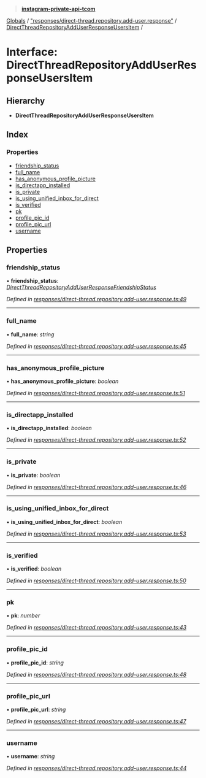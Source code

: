 > **[instagram-private-api-tcom](../README.md)**

[Globals](../README.md) / ["responses/direct-thread.repository.add-user.response"](../modules/_responses_direct_thread_repository_add_user_response_.md) / [DirectThreadRepositoryAddUserResponseUsersItem](_responses_direct_thread_repository_add_user_response_.directthreadrepositoryadduserresponseusersitem.md) /

# Interface: DirectThreadRepositoryAddUserResponseUsersItem

## Hierarchy

* **DirectThreadRepositoryAddUserResponseUsersItem**

## Index

### Properties

* [friendship_status](_responses_direct_thread_repository_add_user_response_.directthreadrepositoryadduserresponseusersitem.md#friendship_status)
* [full_name](_responses_direct_thread_repository_add_user_response_.directthreadrepositoryadduserresponseusersitem.md#full_name)
* [has_anonymous_profile_picture](_responses_direct_thread_repository_add_user_response_.directthreadrepositoryadduserresponseusersitem.md#has_anonymous_profile_picture)
* [is_directapp_installed](_responses_direct_thread_repository_add_user_response_.directthreadrepositoryadduserresponseusersitem.md#is_directapp_installed)
* [is_private](_responses_direct_thread_repository_add_user_response_.directthreadrepositoryadduserresponseusersitem.md#is_private)
* [is_using_unified_inbox_for_direct](_responses_direct_thread_repository_add_user_response_.directthreadrepositoryadduserresponseusersitem.md#is_using_unified_inbox_for_direct)
* [is_verified](_responses_direct_thread_repository_add_user_response_.directthreadrepositoryadduserresponseusersitem.md#is_verified)
* [pk](_responses_direct_thread_repository_add_user_response_.directthreadrepositoryadduserresponseusersitem.md#pk)
* [profile_pic_id](_responses_direct_thread_repository_add_user_response_.directthreadrepositoryadduserresponseusersitem.md#profile_pic_id)
* [profile_pic_url](_responses_direct_thread_repository_add_user_response_.directthreadrepositoryadduserresponseusersitem.md#profile_pic_url)
* [username](_responses_direct_thread_repository_add_user_response_.directthreadrepositoryadduserresponseusersitem.md#username)

## Properties

###  friendship_status

• **friendship_status**: *[DirectThreadRepositoryAddUserResponseFriendshipStatus](_responses_direct_thread_repository_add_user_response_.directthreadrepositoryadduserresponsefriendshipstatus.md)*

*Defined in [responses/direct-thread.repository.add-user.response.ts:49](https://github.com/cuonglnhust/instagram-private-api-tcom/blob/3e16058/src/responses/direct-thread.repository.add-user.response.ts#L49)*

___

###  full_name

• **full_name**: *string*

*Defined in [responses/direct-thread.repository.add-user.response.ts:45](https://github.com/cuonglnhust/instagram-private-api-tcom/blob/3e16058/src/responses/direct-thread.repository.add-user.response.ts#L45)*

___

###  has_anonymous_profile_picture

• **has_anonymous_profile_picture**: *boolean*

*Defined in [responses/direct-thread.repository.add-user.response.ts:51](https://github.com/cuonglnhust/instagram-private-api-tcom/blob/3e16058/src/responses/direct-thread.repository.add-user.response.ts#L51)*

___

###  is_directapp_installed

• **is_directapp_installed**: *boolean*

*Defined in [responses/direct-thread.repository.add-user.response.ts:52](https://github.com/cuonglnhust/instagram-private-api-tcom/blob/3e16058/src/responses/direct-thread.repository.add-user.response.ts#L52)*

___

###  is_private

• **is_private**: *boolean*

*Defined in [responses/direct-thread.repository.add-user.response.ts:46](https://github.com/cuonglnhust/instagram-private-api-tcom/blob/3e16058/src/responses/direct-thread.repository.add-user.response.ts#L46)*

___

###  is_using_unified_inbox_for_direct

• **is_using_unified_inbox_for_direct**: *boolean*

*Defined in [responses/direct-thread.repository.add-user.response.ts:53](https://github.com/cuonglnhust/instagram-private-api-tcom/blob/3e16058/src/responses/direct-thread.repository.add-user.response.ts#L53)*

___

###  is_verified

• **is_verified**: *boolean*

*Defined in [responses/direct-thread.repository.add-user.response.ts:50](https://github.com/cuonglnhust/instagram-private-api-tcom/blob/3e16058/src/responses/direct-thread.repository.add-user.response.ts#L50)*

___

###  pk

• **pk**: *number*

*Defined in [responses/direct-thread.repository.add-user.response.ts:43](https://github.com/cuonglnhust/instagram-private-api-tcom/blob/3e16058/src/responses/direct-thread.repository.add-user.response.ts#L43)*

___

###  profile_pic_id

• **profile_pic_id**: *string*

*Defined in [responses/direct-thread.repository.add-user.response.ts:48](https://github.com/cuonglnhust/instagram-private-api-tcom/blob/3e16058/src/responses/direct-thread.repository.add-user.response.ts#L48)*

___

###  profile_pic_url

• **profile_pic_url**: *string*

*Defined in [responses/direct-thread.repository.add-user.response.ts:47](https://github.com/cuonglnhust/instagram-private-api-tcom/blob/3e16058/src/responses/direct-thread.repository.add-user.response.ts#L47)*

___

###  username

• **username**: *string*

*Defined in [responses/direct-thread.repository.add-user.response.ts:44](https://github.com/cuonglnhust/instagram-private-api-tcom/blob/3e16058/src/responses/direct-thread.repository.add-user.response.ts#L44)*